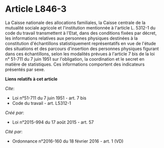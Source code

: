 # Article L846-3

La Caisse nationale des allocations familiales, la Caisse centrale de la mutualité sociale agricole et l'institution
mentionnée à l'article L. 5312-1 du code du travail transmettent à l'Etat, dans des conditions fixées par décret, les
informations relatives aux personnes physiques destinées à la constitution d'échantillons statistiquement représentatifs en
vue de l'étude des situations et des parcours d'insertion des personnes physiques figurant dans ces échantillons, selon les
modalités prévues à l'article 7 bis de la loi n° 51-711 du 7 juin 1951 sur l'obligation, la coordination et le secret en
matière de statistiques. Ces informations comportent des indicateurs présentés par sexe.

**Liens relatifs à cet article**

_Cite_:

  - Loi n°51-711 du 7 juin 1951 - art. 7 bis
  - Code du travail - art. L5312-1

_Créé par_:

  - Loi n°2015-994 du 17 août 2015 - art. 57

_Cité par_:

  - Ordonnance n°2016-160 du 18 février 2016 - art. 1 (VD)
